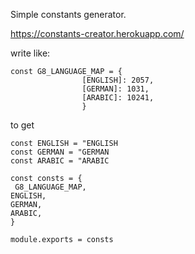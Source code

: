 Simple constants generator.

https://constants-creator.herokuapp.com/



write like:

```
const G8_LANGUAGE_MAP = {
                [ENGLISH]: 2057,
                [GERMAN]: 1031,
                [ARABIC]: 10241,
                }
```

to get

```
const ENGLISH = "ENGLISH
const GERMAN = "GERMAN
const ARABIC = "ARABIC

const consts = {
 G8_LANGUAGE_MAP,
ENGLISH,
GERMAN,
ARABIC,
}

module.exports = consts
```